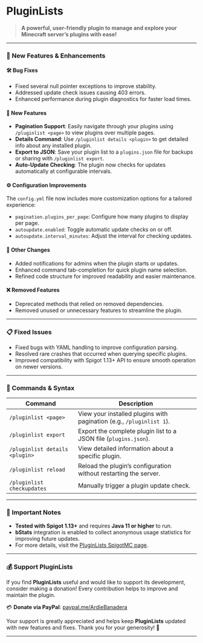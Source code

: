 # **PluginLists**  
> **A powerful, user-friendly plugin to manage and explore your Minecraft server’s plugins with ease!**  

---

### **🚀 New Features & Enhancements**  

#### **🛠️ Bug Fixes**  
- Fixed several null pointer exceptions to improve stability.  
- Addressed update check issues causing 403 errors.  
- Enhanced performance during plugin diagnostics for faster load times.

#### **🌟 New Features**  
- **Pagination Support**: Easily navigate through your plugins using `/pluginlist <page>` to view plugins over multiple pages.  
- **Details Command**: Use `/pluginlist details <plugin>` to get detailed info about any installed plugin.  
- **Export to JSON**: Save your plugin list to a `plugins.json` file for backups or sharing with `/pluginlist export`.  
- **Auto-Update Checking**: The plugin now checks for updates automatically at configurable intervals.

#### **⚙️ Configuration Improvements**  
The `config.yml` file now includes more customization options for a tailored experience:  
- `pagination.plugins_per_page`: Configure how many plugins to display per page.  
- `autoupdate.enabled`: Toggle automatic update checks on or off.  
- `autoupdate.interval_minutes`: Adjust the interval for checking updates.

#### **🔄 Other Changes**  
- Added notifications for admins when the plugin starts or updates.  
- Enhanced command tab-completion for quick plugin name selection.  
- Refined code structure for improved readability and easier maintenance.

#### **❌ Removed Features**  
- Deprecated methods that relied on removed dependencies.  
- Removed unused or unnecessary features to streamline the plugin.

---

### **📋 Fixed Issues**  
- Fixed bugs with YAML handling to improve configuration parsing.  
- Resolved rare crashes that occurred when querying specific plugins.  
- Improved compatibility with Spigot 1.13+ API to ensure smooth operation on newer versions.

---

### **📖 Commands & Syntax**  

| **Command**                      | **Description**                                                                 |
|----------------------------------|---------------------------------------------------------------------------------|
| `/pluginlist <page>`             | View your installed plugins with pagination (e.g., `/pluginlist 1`).            |
| `/pluginlist export`             | Export the complete plugin list to a JSON file (`plugins.json`).               |
| `/pluginlist details <plugin>`   | View detailed information about a specific plugin.                             |
| `/pluginlist reload`             | Reload the plugin’s configuration without restarting the server.              |
| `/pluginlist checkupdates`       | Manually trigger a plugin update check.                                        |

---

### **📌 Important Notes**  
- **Tested with Spigot 1.13+** and requires **Java 11 or higher** to run.  
- **bStats** integration is enabled to collect anonymous usage statistics for improving future updates.  
- For more details, visit the [PluginLists SpigotMC page](https://www.spigotmc.org/resources/pluginlists-view-and-manage-your-servers-installed-plugins-with-ease.122125/).

---

### **💰 Support PluginLists**  

If you find **PluginLists** useful and would like to support its development, consider making a donation! Every contribution helps to improve and maintain the plugin.

💳 **Donate via PayPal**: [paypal.me/ArdieBanadera](https://paypal.me/ArdieBanadera)

Your support is greatly appreciated and helps keep **PluginLists** updated with new features and fixes. Thank you for your generosity! 🙏

---
